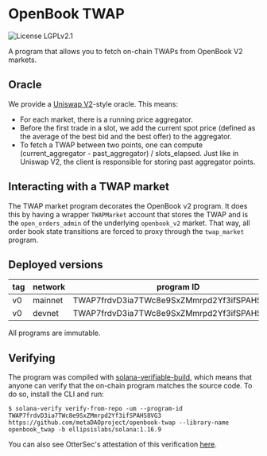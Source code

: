 # OpenBook TWAP

![License LGPLv2.1](https://img.shields.io/badge/License-LGPLv2.1-violet.svg)

A program that allows you to fetch on-chain TWAPs from OpenBook V2 markets.

## Oracle

We provide a [Uniswap V2](https://uniswap.org/whitepaper.pdf)-style oracle.
This means:
- For each market, there is a running price aggregator.
- Before the first trade in a slot, we add the current spot price (defined as the
average of the best bid and the best offer) to the aggregator.
- To fetch a TWAP between two points, one can compute (current_aggregator - past_aggregator) / slots_elapsed.
Just like in Uniswap V2, the client is responsible for storing past aggregator points.

## Interacting with a TWAP market

The TWAP market program decorates the OpenBook v2 program. It does this by having
a wrapper `TWAPMarket` account that stores the TWAP and is the `open_orders_admin`
of the underlying `openbook_v2` market. That way, all order book state transitions
are forced to proxy through the `twap_market` program.

## Deployed versions

| tag  | network | program ID                                  |
| ---- | ------- | ------------------------------------------- |
| v0 | mainnet | TWAP7frdvD3ia7TWc8e9SxZMmrpd2Yf3ifSPAHS8VG3 |
| v0 | devnet  | TWAP7frdvD3ia7TWc8e9SxZMmrpd2Yf3ifSPAHS8VG3 |

All programs are immutable.

## Verifying

The program was compiled with [solana-verifiable-build](https://github.com/Ellipsis-Labs/solana-verifiable-build), which means that anyone can verify that the on-chain program matches the source code. To do so, install the CLI and run:
```
$ solana-verify verify-from-repo -um --program-id TWAP7frdvD3ia7TWc8e9SxZMmrpd2Yf3ifSPAHS8VG3 https://github.com/metaDAOproject/openbook-twap --library-name openbook_twap -b ellipsislabs/solana:1.16.9
```

You can also see OtterSec's attestation of this verification [here](https://verify.osec.io/status/TWAP7frdvD3ia7TWc8e9SxZMmrpd2Yf3ifSPAHS8VG3).